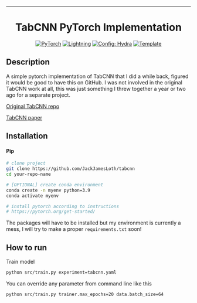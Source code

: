 ______________________________________________________________________

<div align="center">

# TabCNN PyTorch Implementation

<a href="https://pytorch.org/get-started/locally/"><img alt="PyTorch" src="https://img.shields.io/badge/PyTorch-ee4c2c?logo=pytorch&logoColor=white"></a>
<a href="https://pytorchlightning.ai/"><img alt="Lightning" src="https://img.shields.io/badge/-Lightning-792ee5?logo=pytorchlightning&logoColor=white"></a>
<a href="https://hydra.cc/"><img alt="Config: Hydra" src="https://img.shields.io/badge/Config-Hydra-89b8cd"></a>
<a href="https://github.com/ashleve/lightning-hydra-template"><img alt="Template" src="https://img.shields.io/badge/-Lightning--Hydra--Template-017F2F?style=flat&logo=github&labelColor=gray"></a><br>

</div>

## Description

A simple pytorch implementation of TabCNN that I did a while back, figured it would be good to have this on GitHub.  I was not involved in the original TabCNN work at all, this was just something I threw together a year or two ago for a separate project.

[Original TabCNN repo](https://github.com/andywiggins/tab-cnn/tree/master)

[TabCNN paper](https://archives.ismir.net/ismir2019/paper/000033.pdf)

## Installation

#### Pip

```bash
# clone project
git clone https://github.com/JackJamesLoth/tabcnn
cd your-repo-name

# [OPTIONAL] create conda environment
conda create -n myenv python=3.9
conda activate myenv

# install pytorch according to instructions
# https://pytorch.org/get-started/
```

The packages will have to be installed but my environment is currently a mess, I will try to make a proper `requirements.txt` soon!

## How to run

Train model

```bash
python src/train.py experiment=tabcnn.yaml
```

You can override any parameter from command line like this

```bash
python src/train.py trainer.max_epochs=20 data.batch_size=64
```
